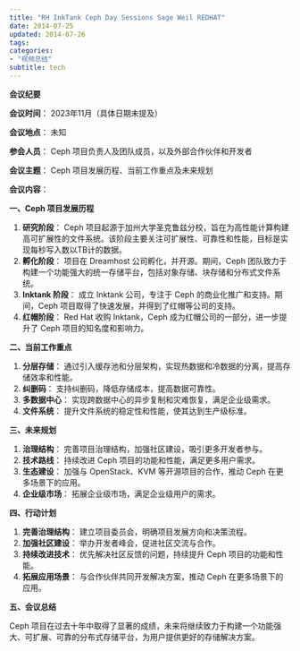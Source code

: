 ```yaml
---
title: "RH InkTank Ceph Day Sessions Sage Weil REDHAT"
date: 2014-07-25
updated: 2014-07-26
tags:
categories:
- "视频总结"
subtitle: tech
---
```




**会议纪要**

**会议时间**： 2023年11月（具体日期未提及）

**会议地点**： 未知

**参会人员**： Ceph 项目负责人及团队成员，以及外部合作伙伴和开发者

**会议主题**： Ceph 项目发展历程、当前工作重点及未来规划

**会议内容**：

**一、Ceph 项目发展历程**

1. **研究阶段**： Ceph 项目起源于加州大学圣克鲁兹分校，旨在为高性能计算构建高可扩展性的文件系统。该阶段主要关注可扩展性、可靠性和性能，目标是实现每秒写入数以TB计的数据。
2. **孵化阶段**： 项目在 Dreamhost 公司孵化，并开源。期间，Ceph 团队致力于构建一个功能强大的统一存储平台，包括对象存储、块存储和分布式文件系统。
3. **Inktank 阶段**： 成立 Inktank 公司，专注于 Ceph 的商业化推广和支持。期间，Ceph 项目取得了快速发展，并得到了红帽等公司的支持。
4. **红帽阶段**： Red Hat 收购 Inktank，Ceph 成为红帽公司的一部分，进一步提升了 Ceph 项目的知名度和影响力。

**二、当前工作重点**

1. **分层存储**： 通过引入缓存池和分层架构，实现热数据和冷数据的分离，提高存储效率和性能。
2. **纠删码**： 支持纠删码，降低存储成本，提高数据可靠性。
3. **多数据中心**： 实现跨数据中心的异步复制和灾难恢复，满足企业级需求。
4. **文件系统**： 提升文件系统的稳定性和性能，使其达到生产级标准。

**三、未来规划**

1. **治理结构**： 完善项目治理结构，加强社区建设，吸引更多开发者参与。
2. **技术路线**： 持续改进 Ceph 项目的功能和性能，满足更多用户需求。
3. **生态建设**： 加强与 OpenStack、KVM 等开源项目的合作，推动 Ceph 在更多场景下的应用。
4. **企业级市场**： 拓展企业级市场，满足企业级用户的需求。

**四、行动计划**

1. **完善治理结构**： 建立项目委员会，明确项目发展方向和决策流程。
2. **加强社区建设**： 举办开发者峰会，促进社区交流与合作。
3. **持续改进技术**： 优先解决社区反馈的问题，持续提升 Ceph 项目的功能和性能。
4. **拓展应用场景**： 与合作伙伴共同开发解决方案，推动 Ceph 在更多场景下的应用。

**五、会议总结**

Ceph 项目在过去十年中取得了显著的成绩，未来将继续致力于构建一个功能强大、可扩展、可靠的分布式存储平台，为用户提供更好的存储解决方案。